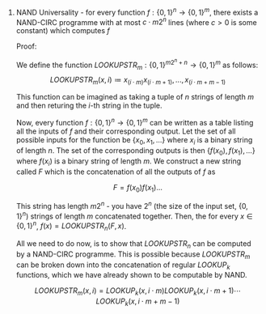 1. NAND Universality - for every function $f: \{0,1\}^n \to \{0,1\}^m$, there exists a NAND-CIRC programme with at most $c\cdot m2^n$ lines (where $c \gt 0$ is some constant) which computes $f$
	
	Proof:
	
	We define the function $LOOKUPSTR_m: \{0,1\}^{m2^n + n} \to \{0,1\}^m$ as follows:
	$$LOOKUPSTR_m(x,i) \coloneqq x_{(i\cdot m)}x_{(i\cdot m + 1)},...,x_{(i\cdot m + m - 1)}$$
	
	This function can be imagined as taking a tuple of $n$ strings of length $m$ and then returing the $i$-th string in the tuple.
	
	Now, every function $f: \{0,1\}^n \to \{0,1\}^m$ can be written as a table listing all the inputs of $f$ and their corresponding output. Let the set of all possible inputs for the function be $\{x_0,x_1,...\}$ where $x_i$ is a binary string of length $n$. The set of the corresponding outputs is then $\{f(x_0), f(x_1),...\}$ where $f(x_i)$ is a binary string of length $m$. We construct a new string called $F$ which is the concatenation of all the outputs of $f$ as
	
	$$F = f(x_0)f(x_1)...$$
	
	This string has length $m2^n$ - you have $2^n$ (the size of the input set, $\{0,1\}^n$) strings of length $m$ concatenated together. Then, the for every $x\in \{0,1\}^n$, $f(x) = LOOKUPSTR_n(F, x)$.
	
	All we need to do now, is to show that $LOOKUPSTR_n$ can be computed by a NAND-CIRC programme. This is possible because $LOOKUPSTR_m$ can be broken down into the concatenation of regular $LOOKUP_k$ functions, which we have already shown to be computable by NAND.
	
	$$LOOKUPSTR_m(x,i) = LOOKUP_k(x, i\cdot m)LOOKUP_k(x, i \cdot m + 1)\cdots LOOKUP_k(x, i \cdot m + m - 1)$$